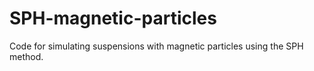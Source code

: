 # SPH-magnetic-particles
 Code for simulating suspensions with magnetic particles using the SPH  method.

